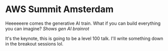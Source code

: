 # AWS Summit Amsterdam

Heeeeeere comes the generative AI train. What if you can build everything you can imagine? _Shows gen AI brainrot_

It's the keynote, this is going to be a level 100 talk. I'll write something down in the breakout sessions lol.
